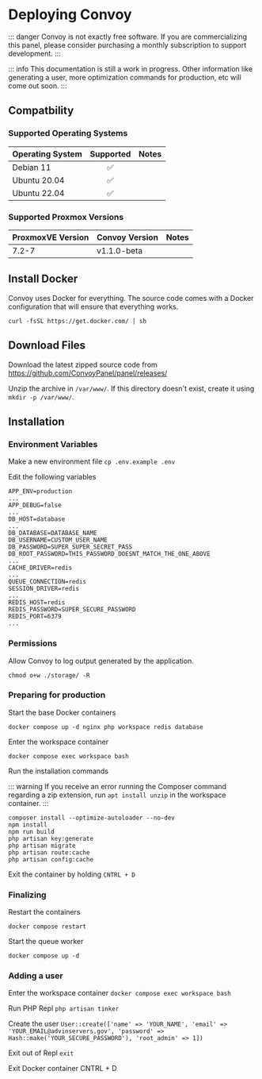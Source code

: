 # Deploying Convoy

::: danger
Convoy is not exactly free software. If you are commercializing this panel, please consider purchasing a monthly subscription to support development.
:::

::: info
This documentation is still a work in progress. Other information like generating a user, more optimization commands for production, etc will come out soon.
:::

## Compatbility

### Supported Operating Systems

| Operating System        | Supported           | Notes |
| ----------------------- |:-------------------:| ----- |
| Debian 11               | :white_check_mark:  |       |
| Ubuntu 20.04            | :white_check_mark:  |       |
| Ubuntu 22.04            | :white_check_mark:  |       |

### Supported Proxmox Versions

| ProxmoxVE Version       | Convoy Version      | Notes |
| ----------------------- | ------------------- | ----- |
| 7.2-7                   | v1.1.0-beta         |       |

## Install Docker

Convoy uses Docker for everything. The source code comes with a Docker configuration that will ensure that everything works.

`curl -fsSL https://get.docker.com/ | sh`

## Download Files

Download the latest zipped source code from https://github.com/ConvoyPanel/panel/releases/

Unzip the archive in `/var/www/`. If this directory doesn't exist, create it using `mkdir -p /var/www/`.

## Installation

### Environment Variables

Make a new environment file `cp .env.example .env`

Edit the following variables
```
APP_ENV=production
...
APP_DEBUG=false
...
DB_HOST=database
...
DB_DATABASE=DATABASE_NAME
DB_USERNAME=CUSTOM_USER_NAME
DB_PASSWORD=SUPER_SUPER_SECRET_PASS
DB_ROOT_PASSWORD=THIS_PASSWORD_DOESNT_MATCH_THE_ONE_ABOVE
...
CACHE_DRIVER=redis
...
QUEUE_CONNECTION=redis
SESSION_DRIVER=redis
...
REDIS_HOST=redis
REDIS_PASSWORD=SUPER_SECURE_PASSWORD
REDIS_PORT=6379
...
```

### Permissions

Allow Convoy to log output generated by the application.

`chmod o+w ./storage/ -R`

### Preparing for production

Start the base Docker containers

`docker compose up -d nginx php workspace redis database`

Enter the workspace container

`docker compose exec workspace bash`

Run the installation commands

::: warning
If you receive an error running the Composer command regarding a zip extension, run `apt install unzip` in the workspace container.
:::

```
composer install --optimize-autoloader --no-dev
npm install
npm run build
php artisan key:generate
php artisan migrate
php artisan route:cache
php artisan config:cache
```

Exit the container by holding `CNTRL + D`

### Finalizing

Restart the containers

`docker compose restart`

Start the queue worker

`docker compose up -d`


### Adding a user

Enter the workspace container
`docker compose exec workspace bash`

Run PHP Repl
`php artisan tinker`

Create the user
`User::create(['name' => 'YOUR_NAME', 'email' => 'YOUR_EMAIL@advinservers.gov', 'password' => Hash::make('YOUR_SECURE_PASSWORD'), 'root_admin' => 1])`

Exit out of Repl
`exit`

Exit Docker container
CNTRL + D
